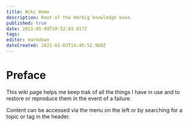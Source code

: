 ```yaml
---
title: Wiki Home
description: Root of the Herbig knowledge base.
published: true
date: 2021-05-09T20:52:03.917Z
tags: 
editor: markdown
dateCreated: 2021-01-03T14:45:52.960Z
---
```


# Preface

This wiki page helps me keep trak of all the things I have in use and to restore or reproduce them in the event of a failure.

Content can be accessed via the menu on the left or by searching for a topic or tag in the header.
